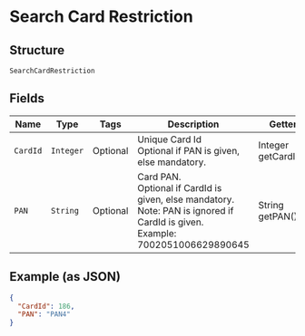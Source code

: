 
# Search Card Restriction

## Structure

`SearchCardRestriction`

## Fields

| Name | Type | Tags | Description | Getter | Setter |
|  --- | --- | --- | --- | --- | --- |
| `CardId` | `Integer` | Optional | Unique Card Id<br>Optional if PAN is given, else mandatory. | Integer getCardId() | setCardId(Integer cardId) |
| `PAN` | `String` | Optional | Card PAN.<br>Optional if CardId is given, else mandatory.<br>Note: PAN is ignored if CardId is given.<br>Example: 7002051006629890645 | String getPAN() | setPAN(String pAN) |

## Example (as JSON)

```json
{
  "CardId": 186,
  "PAN": "PAN4"
}
```

